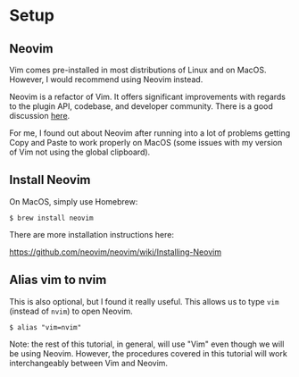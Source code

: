 # Setup

## Neovim
Vim comes pre-installed in most distributions of Linux and on MacOS. However, I would recommend using Neovim instead.


Neovim is a refactor of Vim. It offers significant improvements with regards to the plugin API,
 codebase, and developer community. There is a good discussion [here](https://geoff.greer.fm/2015/01/15/why-neovim-is-better-than-vim/).


For me, I found out about Neovim after running into a lot of problems getting Copy and Paste to
work properly on MacOS (some issues with my version of Vim not using the global clipboard).



## Install Neovim

On MacOS, simply use Homebrew:
```
$ brew install neovim
```

There are more installation instructions here:

https://github.com/neovim/neovim/wiki/Installing-Neovim

## Alias vim to nvim
This is also optional, but I found it really useful. This allows us to type `vim` (instead of `nvim`) to open Neovim.
```
$ alias "vim=nvim"
```

Note: the rest of this tutorial, in general, will use "Vim" even though we will be using Neovim.
However, the procedures covered in this tutorial will work interchangeably between Vim and Neovim.
